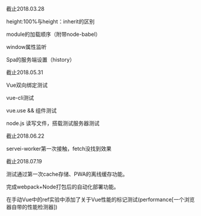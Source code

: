 截止2018.03.28

height:100%与height：inherit的区别

module的加载顺序（附带node-babel）

window属性监听

Spa的服务端设置（history）

截止2018.05.31

Vue双向绑定测试

vue-cli测试

vue.use && 组件测试

node.js 读写文件，搭载测试服务器测试

截止2018.06.22

servei-worker第一次接触，fetch没找到效果

截止2018.07.19

测试通过第一次cache存储、PWA的离线缓存功能。

完成webpack+Node打包后的自动化部署功能。

在手动Vue中的ref实验中添加了关于Vue性能的标记测试(performance[一个浏览器自带的性能检测器])